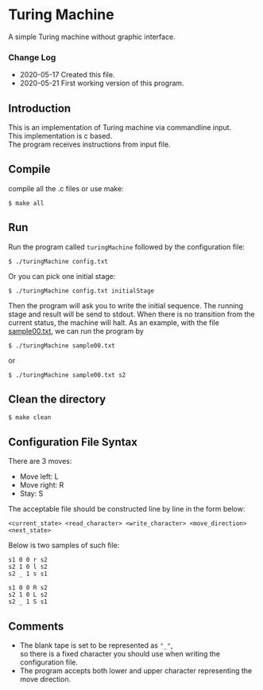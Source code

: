 # Turing Machine
 A simple Turing machine without graphic interface.
 ### Change Log
 * 2020-05-17 Created this file.
 * 2020-05-21 First working version of this program.
## Introduction
This is an implementation of Turing machine via commandline input.\
This implementation is c based.\
The program receives instructions from input file.
## Compile
compile all the .c files or use make:
~~~
$ make all
~~~
## Run
Run the program called `turingMachine` followed by the configuration file:
~~~
$ ./turingMachine config.txt
~~~
Or you can pick one initial stage:
~~~
$ ./turingMachine config.txt initialStage
~~~
Then the program will ask you to write the initial sequence.
The running stage and result will be send to stdout.
When there is no transition from the current status, the machine will halt.
As an example, with the file [sample00.txt](sample00.txt), we can run the program by
~~~
$ ./turingMachine sample00.txt
~~~
or 
~~~
$ ./turingMachine sample00.txt s2
~~~
## Clean the directory
~~~
$ make clean
~~~
## Configuration File Syntax
There are 3 moves:
* Move left: L
* Move right: R
* Stay: S

The acceptable file should be constructed line by line in the form below:
~~~
<current_state> <read_character> <write_character> <move_direction> <next_state>
~~~
Below is two samples of such file:
~~~
s1 0 0 r s2
s2 1 0 l s2
s2 _ 1 s s1
~~~
~~~
s1 0 0 R s2
s2 1 0 L s2
s2 _ 1 S s1
~~~
## Comments
* The blank tape is set to be represented as `"_"`,\
so there is a fixed character you should use when writing the configuration file.
* The program accepts both lower and upper character representing the move direction.
